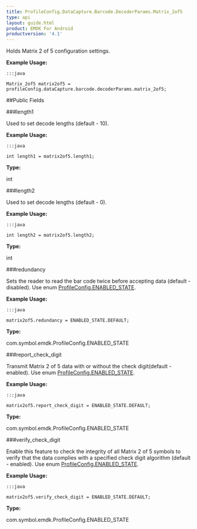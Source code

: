 ```yaml
---
title: ProfileConfig.DataCapture.Barcode.DecoderParams.Matrix_2of5
type: api
layout: guide.html
product: EMDK For Android
productversion: '4.1'
---
```



Holds Matrix 2 of 5 configuration settings. 
 
 

**Example Usage:**
	
	:::java
	
	Matrix_2of5 matrix2of5 = profileConfig.dataCapture.barcode.decoderParams.matrix_2of5;
	


##Public Fields

###length1

Used to set decode lengths (default - 10). 
 
 

**Example Usage:**
	
	:::java
	
	int length1 = matrix2of5.length1;
	


**Type:**

int

###length2

Used to set decode lengths (default - 0). 
 
 

**Example Usage:**
	
	:::java
	
	int length2 = matrix2of5.length2;
	


**Type:**

int

###redundancy

Sets the reader to read the bar code twice before accepting data (default - disabled). 
 Use enum [ ProfileConfig.ENABLED_STATE](../ProfileConfig-ENABLED_STATE). 
 
 

**Example Usage:**
	
	:::java
	
	matrix2of5.redundancy = ENABLED_STATE.DEFAULT;
	


**Type:**

com.symbol.emdk.ProfileConfig.ENABLED_STATE

###report_check_digit

Transmit Matrix 2 of 5 data with or without the check digit(default - enabled). 
 Use enum [ ProfileConfig.ENABLED_STATE](../ProfileConfig-ENABLED_STATE). 
 
 

**Example Usage:**
	
	:::java
	
	matrix2of5.report_check_digit = ENABLED_STATE.DEFAULT;
	


**Type:**

com.symbol.emdk.ProfileConfig.ENABLED_STATE

###verify_check_digit

Enable this feature to check the integrity of all Matrix 2 of 5 symbols to verify that the data complies with a specified check digit algorithm 
 (default - enabled). 
 Use enum [ ProfileConfig.ENABLED_STATE](../ProfileConfig-ENABLED_STATE). 
 
 

**Example Usage:**
	
	:::java
	
	matrix2of5.verify_check_digit = ENABLED_STATE.DEFAULT;
	


**Type:**

com.symbol.emdk.ProfileConfig.ENABLED_STATE









